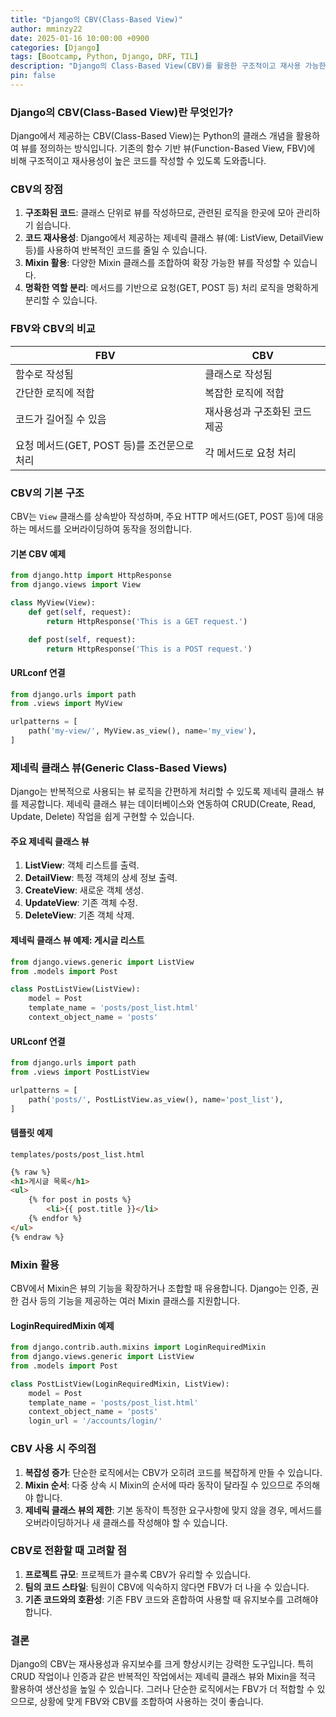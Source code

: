 ```yaml
---
title: "Django의 CBV(Class-Based View)"
author: mminzy22
date: 2025-01-16 10:00:00 +0900
categories: [Django]
tags: [Bootcamp, Python, Django, DRF, TIL]
description: "Django의 Class-Based View(CBV)를 활용한 구조적이고 재사용 가능한 웹 애플리케이션 개발 가이드."
pin: false
---
```




### Django의 CBV(Class-Based View)란 무엇인가?

Django에서 제공하는 CBV(Class-Based View)는 Python의 클래스 개념을 활용하여 뷰를 정의하는 방식입니다. 기존의 함수 기반 뷰(Function-Based View, FBV)에 비해 구조적이고 재사용성이 높은 코드를 작성할 수 있도록 도와줍니다.

### CBV의 장점

1. **구조화된 코드**: 클래스 단위로 뷰를 작성하므로, 관련된 로직을 한곳에 모아 관리하기 쉽습니다.
2. **코드 재사용성**: Django에서 제공하는 제네릭 클래스 뷰(예: ListView, DetailView 등)를 사용하여 반복적인 코드를 줄일 수 있습니다.
3. **Mixin 활용**: 다양한 Mixin 클래스를 조합하여 확장 가능한 뷰를 작성할 수 있습니다.
4. **명확한 역할 분리**: 메서드를 기반으로 요청(GET, POST 등) 처리 로직을 명확하게 분리할 수 있습니다.

### FBV와 CBV의 비교

| FBV                          | CBV                          |
|-------------------------------|-------------------------------|
| 함수로 작성됨                | 클래스로 작성됨               |
| 간단한 로직에 적합           | 복잡한 로직에 적합            |
| 코드가 길어질 수 있음         | 재사용성과 구조화된 코드 제공  |
| 요청 메서드(GET, POST 등)를 조건문으로 처리 | 각 메서드로 요청 처리          |

### CBV의 기본 구조

CBV는 `View` 클래스를 상속받아 작성하며, 주요 HTTP 메서드(GET, POST 등)에 대응하는 메서드를 오버라이딩하여 동작을 정의합니다.

#### 기본 CBV 예제

```python
from django.http import HttpResponse
from django.views import View

class MyView(View):
    def get(self, request):
        return HttpResponse('This is a GET request.')

    def post(self, request):
        return HttpResponse('This is a POST request.')
```

#### URLconf 연결

```python
from django.urls import path
from .views import MyView

urlpatterns = [
    path('my-view/', MyView.as_view(), name='my_view'),
]
```

### 제네릭 클래스 뷰(Generic Class-Based Views)

Django는 반복적으로 사용되는 뷰 로직을 간편하게 처리할 수 있도록 제네릭 클래스 뷰를 제공합니다. 제네릭 클래스 뷰는 데이터베이스와 연동하여 CRUD(Create, Read, Update, Delete) 작업을 쉽게 구현할 수 있습니다.

#### 주요 제네릭 클래스 뷰

1. **ListView**: 객체 리스트를 출력.
2. **DetailView**: 특정 객체의 상세 정보 출력.
3. **CreateView**: 새로운 객체 생성.
4. **UpdateView**: 기존 객체 수정.
5. **DeleteView**: 기존 객체 삭제.

#### 제네릭 클래스 뷰 예제: 게시글 리스트

```python
from django.views.generic import ListView
from .models import Post

class PostListView(ListView):
    model = Post
    template_name = 'posts/post_list.html'
    context_object_name = 'posts'
```

#### URLconf 연결

```python
from django.urls import path
from .views import PostListView

urlpatterns = [
    path('posts/', PostListView.as_view(), name='post_list'),
]
```

#### 템플릿 예제

`templates/posts/post_list.html`

```html
{% raw %}
<h1>게시글 목록</h1>
<ul>
    {% for post in posts %}
        <li>{{ post.title }}</li>
    {% endfor %}
</ul>
{% endraw %}
```

### Mixin 활용

CBV에서 Mixin은 뷰의 기능을 확장하거나 조합할 때 유용합니다. Django는 인증, 권한 검사 등의 기능을 제공하는 여러 Mixin 클래스를 지원합니다.

#### LoginRequiredMixin 예제

```python
from django.contrib.auth.mixins import LoginRequiredMixin
from django.views.generic import ListView
from .models import Post

class PostListView(LoginRequiredMixin, ListView):
    model = Post
    template_name = 'posts/post_list.html'
    context_object_name = 'posts'
    login_url = '/accounts/login/'
```

### CBV 사용 시 주의점

1. **복잡성 증가**: 단순한 로직에서는 CBV가 오히려 코드를 복잡하게 만들 수 있습니다.
2. **Mixin 순서**: 다중 상속 시 Mixin의 순서에 따라 동작이 달라질 수 있으므로 주의해야 합니다.
3. **제네릭 클래스 뷰의 제한**: 기본 동작이 특정한 요구사항에 맞지 않을 경우, 메서드를 오버라이딩하거나 새 클래스를 작성해야 할 수 있습니다.

### CBV로 전환할 때 고려할 점

1. **프로젝트 규모**: 프로젝트가 클수록 CBV가 유리할 수 있습니다.
2. **팀의 코드 스타일**: 팀원이 CBV에 익숙하지 않다면 FBV가 더 나을 수 있습니다.
3. **기존 코드와의 호환성**: 기존 FBV 코드와 혼합하여 사용할 때 유지보수를 고려해야 합니다.

### 결론

Django의 CBV는 재사용성과 유지보수를 크게 향상시키는 강력한 도구입니다. 특히 CRUD 작업이나 인증과 같은 반복적인 작업에서는 제네릭 클래스 뷰와 Mixin을 적극 활용하여 생산성을 높일 수 있습니다. 그러나 단순한 로직에서는 FBV가 더 적합할 수 있으므로, 상황에 맞게 FBV와 CBV를 조합하여 사용하는 것이 좋습니다.

